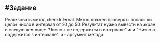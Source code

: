#Задание
---
Реализовать метод checkInterval. Метод должен проверять попало ли целое число в интервал от 20 до 50.
Результат нужно вывести на экран в следующем виде: "Число а не содержится в интервале" или "Число а содержится в интервале".
а - аргумент метода.